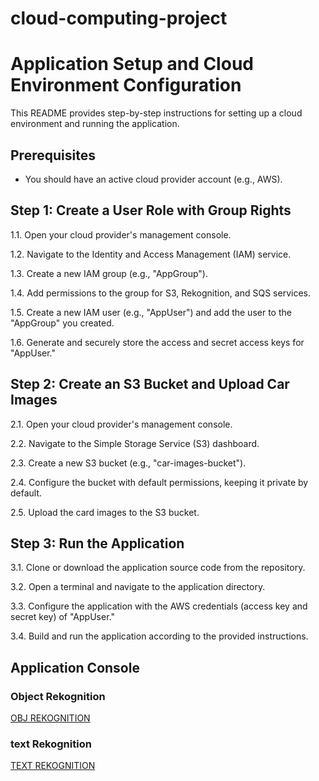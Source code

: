 # cloud-computing-project

# Application Setup and Cloud Environment Configuration

This README provides step-by-step instructions for setting up a cloud environment and running the application.

## Prerequisites
- You should have an active cloud provider account (e.g., AWS).

## Step 1: Create a User Role with Group Rights

1.1. Open your cloud provider's management console.

1.2. Navigate to the Identity and Access Management (IAM) service.

1.3. Create a new IAM group (e.g., "AppGroup").

1.4. Add permissions to the group for S3, Rekognition, and SQS services.

1.5. Create a new IAM user (e.g., "AppUser") and add the user to the "AppGroup" you created.

1.6. Generate and securely store the access and secret access keys for "AppUser."

## Step 2: Create an S3 Bucket and Upload Car Images

2.1. Open your cloud provider's management console.

2.2. Navigate to the Simple Storage Service (S3) dashboard.

2.3. Create a new S3 bucket (e.g., "car-images-bucket").

2.4. Configure the bucket with default permissions, keeping it private by default.

2.5. Upload the card images to the S3 bucket.

## Step 3: Run the Application

3.1. Clone or download the application source code from the repository.

3.2. Open a terminal and navigate to the application directory.

3.3. Configure the application with the AWS credentials (access key and secret key) of "AppUser."

3.4. Build and run the application according to the provided instructions.

## Application Console

### Object Rekognition
[OBJ REKOGNITION](images/obj-reko.png)

### text Rekognition
[TEXT REKOGNITION](images/text-reko.png)


